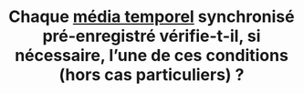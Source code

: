 ---
title: Chaque [média temporel](#media-temporel-type-son-video-et-synchronise) synchronisé pré-enregistré vérifie-t-il, si nécessaire, l’une de ces conditions (hors cas particuliers) ?
steps:
- Le [média temporel](#media-temporel-type-son-video-et-synchronise) synchronisé possède des [sous-titres synchronisés](#sous-titres-synchronises-objet-multimedia) ;
- Il existe une version alternative possédant des [sous-titres synchronisés](#sous-titres-synchronises-objet-multimedia) accessible via un [lien ou bouton adjacent](#lien-ou-bouton-adjacent).
---